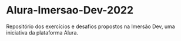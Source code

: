 # Alura-Imersao-Dev-2022
Repositório dos exercícios e desafios propostos na Imersão Dev, uma iniciativa da plataforma Alura.
